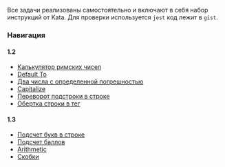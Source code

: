Все задачи реализованы самостоятельно и включают в себя набор инструкций от Kata. 
Для проверки используется `jest` код лежит в `gist`.

### Навигация 
#### 1.2
+ [Калькулятор римских чисел](https://gist.github.com/Binatik/0e68a1a81cc9d6715b95490e5a7dfcd6)    
+ [Default To](https://gist.github.com/Binatik/b8c4aba9b7a11525a9b7b26b9a660b0c) 
+ [Два числа с определенной погрешностью](https://gist.github.com/Binatik/85ab8fe583e59218af4d8d3c0016ab8d)
+ [Capitalize](https://gist.github.com/Binatik/2a046b12f964f1ae9bf0b1ad81fafe73) 
+ [Переворот подстроки в строке](https://gist.github.com/Binatik/fa4c843459710baa9f1403657ffcb072) 
+ [Обертка строки в тег](https://gist.github.com/Binatik/17f9177fcba1634d4720d725509b115c)
#### 1.3 
+ [Подсчет букв в строке](https://gist.github.com/Binatik/5f15e705b9568242f9bb8fa377b69fdd)
+ [Подсчет баллов](https://gist.github.com/Binatik/d36fec567b1a917d9c801499c6536926)
+ [Arithmetic](https://gist.github.com/Binatik/6035c5b4eb3e05d564ffd14832d62447)
+ [Скобки](https://gist.github.com/Binatik/afafca5b3283115a58da435521fab905)
